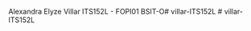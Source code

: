 Alexandra Elyze Villar
ITS152L - FOPI01
BSIT-O#   v i l l a r - I T S 1 5 2 L  
 #   v i l l a r - I T S 1 5 2 L  
 